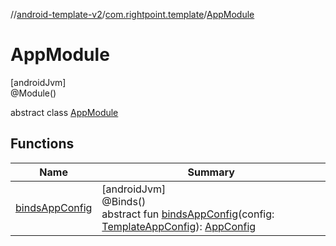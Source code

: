 //[android-template-v2](../../../index.md)/[com.rightpoint.template](../index.md)/[AppModule](index.md)

# AppModule

[androidJvm]\
@Module()

abstract class [AppModule](index.md)

## Functions

| Name | Summary |
|---|---|
| [bindsAppConfig](binds-app-config.md) | [androidJvm]<br>@Binds()<br>abstract fun [bindsAppConfig](binds-app-config.md)(config: [TemplateAppConfig](../-template-app-config/index.md)): [AppConfig](../-app-config/index.md) |
